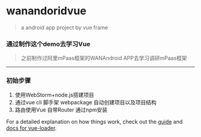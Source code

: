 # wanandoridvue

> a android app project by vue frame

### 通过制作这个demo去学习Vue 

> 之前制作过阿里mPaas框架的WANAndroid APP去学习调研mPaas框架
***
### 初始步骤

1. 使用WebStorm+node.js搭建项目
2. 通过vue cli 脚手架 webpackage 自动创建项目以及项目结构
3. 路由使用Vue 自带Router 通过npm安装


For a detailed explanation on how things work, check out the [guide](http://vuejs-templates.github.io/webpack/) and [docs for vue-loader](http://vuejs.github.io/vue-loader).
